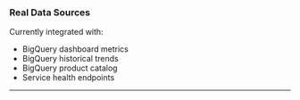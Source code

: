 ### Real Data Sources

Currently integrated with:

- BigQuery dashboard metrics
- BigQuery historical trends
- BigQuery product catalog
- Service health endpoints

---
